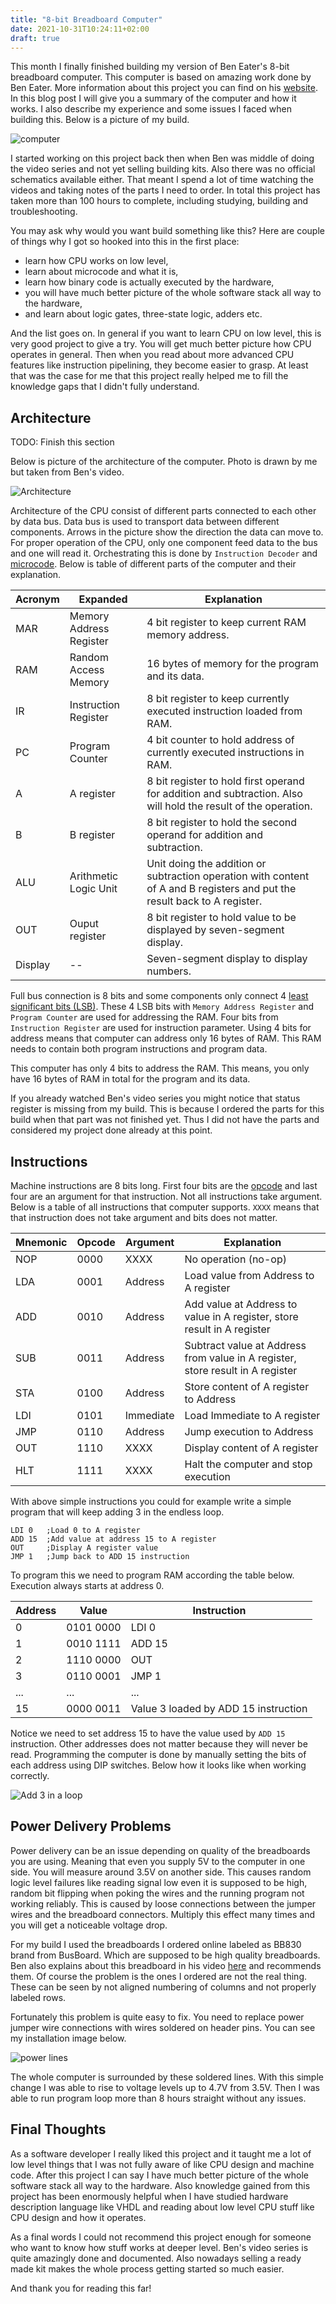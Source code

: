 ```yaml
---
title: "8-bit Breadboard Computer"
date: 2021-10-31T10:24:11+02:00
draft: true
---
```


This month I finally finished building my version of Ben Eater's 8-bit
breadboard computer. This computer is based on amazing work done by Ben Eater.
More information about this project you can find on his
[website](https://eater.net/8bit/). In this blog post I will give you a summary
of the computer and how it works.  I also describe my experience and some issues
I faced when building this.  Below is a picture of my build.

![computer](/cpu/computer.jpg)

I started working on this project back then when Ben was middle of doing the
video series and not yet selling building kits. Also there was no official
schematics available either. That meant I spend a lot of time watching the
videos and taking notes of the parts I need to order. In total this project has
taken more than 100 hours to complete, including studying, building and
troubleshooting.

You may ask why would you want build something like this? Here are couple of
things why I got so hooked into this in the first place:

* learn how CPU works on low level,
* learn about microcode and what it is,
* learn how binary code is actually executed by the hardware,
* you will have much better picture of the whole software stack all way to the
    hardware,
* and learn about logic gates, three-state logic, adders etc.

And the list goes on. In general if you want to learn CPU on low level, this is
very good project to give a try. You will get much better picture how CPU
operates in general. Then when you read about more advanced CPU features like
instruction pipelining, they become easier to grasp. At least that was the case
for me that this project really helped me to fill the knowledge gaps that I
didn't fully understand.

## Architecture

TODO: Finish this section

Below is picture of the architecture of
the computer. Photo is drawn by me but taken from Ben's video.

![Architecture](/cpu/architecture.png)

Architecture of the CPU consist of different parts connected to each other by
data bus. Data bus is used to transport data between different components.
Arrows in the picture show the direction the data can move to.  For proper
operation of the CPU, only one component feed data to the bus and one will read
it. Orchestrating this is done by `Instruction Decoder` and
[microcode](https://en.wikipedia.org/wiki/Microcode). Below is table of
different parts of the computer and their explanation.

| Acronym | Expanded | Explanation |
|---|---|---|
| MAR | Memory Address Register | 4 bit register to keep current RAM memory address.
| RAM | Random Access Memory | 16 bytes of memory for the program and its data.
| IR | Instruction Register | 8 bit register to keep currently executed instruction loaded from RAM.
| PC | Program Counter | 4 bit counter to hold address of currently executed instructions in RAM.
| A | A register | 8 bit register to hold first operand for addition and subtraction. Also will hold the result of the operation.
| B | B register | 8 bit register to hold the second operand for addition and subtraction.
| ALU | Arithmetic Logic Unit | Unit doing the addition or subtraction operation with content of A and B registers and put the result back to A register.
| OUT | Ouput register | 8 bit register to hold value to be displayed by seven-segment display.
| Display | -- | Seven-segment display to display numbers.

Full bus connection is 8 bits and
some components only connect 4 [least
significant bits (LSB)](https://en.wikipedia.org/wiki/Bit_numbering). These 4
LSB bits with `Memory Address Register` and `Program Counter` are used for
addressing the RAM. Four bits from `Instruction Register` are used for
instruction parameter. Using 4 bits for address means that computer can address
only 16 bytes of RAM. This RAM needs to contain both program instructions and
program data.



This computer has only 4 bits to address the RAM. This means, you only have 16 bytes of
RAM in total for the program and its data. 

If you already watched Ben's video series you might notice that status register
is missing from my build. This is because I ordered the parts for this build
when that part was not finished yet. Thus I did not have the parts and
considered my project done already at this point.

## Instructions

Machine instructions are 8 bits long. First four bits are the
[opcode](https://en.wikipedia.org/wiki/Opcode) and last four are an argument for
that instruction. Not all instructions take argument. Below is a table of all
instructions that computer supports. `XXXX` means that that instruction does not
take argument and bits does not matter.

| Mnemonic | Opcode | Argument | Explanation |
|---|---|---|---|
| NOP | 0000 | XXXX | No operation (no-op) |
| LDA | 0001 | Address | Load value from Address to A register |
| ADD | 0010 | Address | Add value at Address to value in A register, store result in A register |
| SUB | 0011 | Address | Subtract value at Address from value in A register, store result in A register |
| STA | 0100 | Address | Store content of A register to Address |
| LDI | 0101 | Immediate | Load Immediate to A register |
| JMP | 0110 | Address | Jump execution to Address |
| OUT | 1110 | XXXX | Display content of A register  |
| HLT | 1111 | XXXX | Halt the computer and stop execution |

With above simple instructions you could for example write a simple program
that will keep adding 3 in the endless loop.

```
LDI 0   ;Load 0 to A register
ADD 15  ;Add value at address 15 to A register
OUT     ;Display A register value
JMP 1   ;Jump back to ADD 15 instruction
```

To program this we need to program RAM according the table below.
Execution always starts at address 0.

| Address | Value | Instruction |
|---|---|---|
| 0 | 0101 0000 | LDI 0 |
| 1 | 0010 1111 | ADD 15 |
| 2 | 1110 0000 | OUT |
| 3 | 0110 0001 | JMP 1 |
| ... | ... | ... |
| 15 | 0000 0011 | Value 3 loaded by ADD 15 instruction |

Notice we need to set address 15 to have the value used by `ADD 15` instruction.
Other addresses does not matter because they will never be read. Programming the
computer is done by manually setting the bits of each address using DIP switches. Below how it looks like when working correctly.

![Add 3 in a loop](/cpu/add3.gif)

## Power Delivery Problems

Power delivery can be an issue depending on quality of the breadboards you are
using. Meaning that even you supply 5V to the computer in one side. You will measure
around 3.5V on another side. This causes random logic level
failures like reading signal low even it is supposed to be high, random bit
flipping when poking the wires and the running program not working
reliably. This is caused
by loose connections between the jumper wires and the breadboard connectors.
Multiply this effect many times and you will get a noticeable voltage drop.

For my build I used the breadboards I ordered online labeled as BB830 brand from
BusBoard. Which are supposed to be high quality breadboards. Ben also explains about this breadboard in his video
[here](https://youtu.be/HtFro0UKqkk?t=794) and recommends them. Of course the
problem is the ones I ordered are not the real thing. These can be seen by not
aligned numbering of columns and not properly labeled rows.

Fortunately this problem is quite easy to fix. You need to replace
power jumper wire connections with wires soldered on header pins. You can see my
installation image below.

![power lines](/cpu/power-wires.jpg)

The whole computer is surrounded by these soldered lines. With this simple
change I was able to rise to voltage levels up to 4.7V from 3.5V. Then I was
able to run program loop more than 8 hours straight without any issues.

## Final Thoughts

As a software developer I really liked this project and it taught me a lot of
low level things that I was not fully aware of like CPU design and machine code.
After this project I can say I have much better picture of the whole software
stack all way to the hardware. Also knowledge gained from this project has been
enormously helpful when I have studied hardware description language like VHDL
and reading about low level CPU stuff like CPU design and how it operates.

As a final words I could not recommend this project enough for someone who want
to know how stuff works at deeper level. Ben's video series is quite amazingly
done and documented. Also nowadays selling a ready made kit makes the whole
process getting started so much easier.

And thank you for reading this far!
